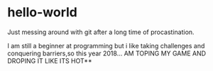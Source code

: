 # hello-world
Just messing around with git after a long time of procastination.

I am still a beginner at programming but i like taking challenges and conquering barriers,so this year 2018... AM TOPING MY GAME AND DROPING IT LIKE ITS HOT**
